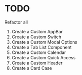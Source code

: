 # TODO

Refactor all

1. Create a Custom AppBar
1. Create a Custom Switch
1. Create a Custom Modal Options
1. Create a Tab List Component
1. Create a Custom Calendar
1. Create a Custom Quick Access
1. Create a Custom Header
1. Create a Card Case
